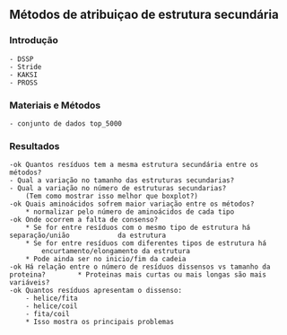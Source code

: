 ## Métodos de atribuiçao de estrutura secundária

### Introdução

    - DSSP
    - Stride
    - KAKSI
    - PROSS

### Materiais e Métodos

    - conjunto de dados top_5000

### Resultados

    -ok Quantos resíduos tem a mesma estrutura secundária entre os métodos?
    - Qual a variação no tamanho das estruturas secundarias?
    - Qual a variação no número de estruturas secundarias?
        (Tem como mostrar isso melhor que boxplot?)
    -ok Quais aminoácidos sofrem maior variação entre os métodos?
        * normalizar pelo número de aminoácidos de cada tipo
    -ok Onde ocorrem a falta de consenso?
        * Se for entre resíduos com o mesmo tipo de estrutura há separação/união            da estrutura
        * Se for entre resíduos com diferentes tipos de estrutura há 
            encurtamento/elongamento da estrutura
        * Pode ainda ser no inicio/fim da cadeia
    -ok Há relação entre o número de resíduos dissensos vs tamanho da proteina?        * Proteinas mais curtas ou mais longas são mais variáveis?
    -ok Quantos resíduos apresentam o dissenso:
        - helice/fita
        - helice/coil
        - fita/coil
        * Isso mostra os principais problemas

